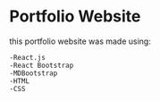 # Portfolio Website

this portfolio website was made using:

```
-React.js
-React Bootstrap
-MDBootstrap
-HTML
-CSS

```

